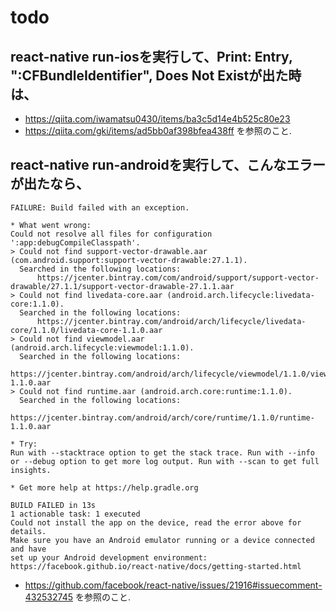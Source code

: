 # todo
## react-native run-iosを実行して、Print: Entry, ":CFBundleIdentifier", Does Not Existが出た時は、
- https://qiita.com/iwamatsu0430/items/ba3c5d14e4b525c80e23
- https://qiita.com/gki/items/ad5bb0af398bfea438ff
を参照のこと.
## react-native run-androidを実行して、こんなエラーが出たなら、
```
FAILURE: Build failed with an exception.

* What went wrong:
Could not resolve all files for configuration ':app:debugCompileClasspath'.
> Could not find support-vector-drawable.aar (com.android.support:support-vector-drawable:27.1.1).
  Searched in the following locations:
      https://jcenter.bintray.com/com/android/support/support-vector-drawable/27.1.1/support-vector-drawable-27.1.1.aar
> Could not find livedata-core.aar (android.arch.lifecycle:livedata-core:1.1.0).
  Searched in the following locations:
      https://jcenter.bintray.com/android/arch/lifecycle/livedata-core/1.1.0/livedata-core-1.1.0.aar
> Could not find viewmodel.aar (android.arch.lifecycle:viewmodel:1.1.0).
  Searched in the following locations:
      https://jcenter.bintray.com/android/arch/lifecycle/viewmodel/1.1.0/viewmodel-1.1.0.aar
> Could not find runtime.aar (android.arch.core:runtime:1.1.0).
  Searched in the following locations:
      https://jcenter.bintray.com/android/arch/core/runtime/1.1.0/runtime-1.1.0.aar

* Try:
Run with --stacktrace option to get the stack trace. Run with --info or --debug option to get more log output. Run with --scan to get full insights.

* Get more help at https://help.gradle.org

BUILD FAILED in 13s
1 actionable task: 1 executed
Could not install the app on the device, read the error above for details.
Make sure you have an Android emulator running or a device connected and have
set up your Android development environment:
https://facebook.github.io/react-native/docs/getting-started.html
```
- https://github.com/facebook/react-native/issues/21916#issuecomment-432532745
を参照のこと.

